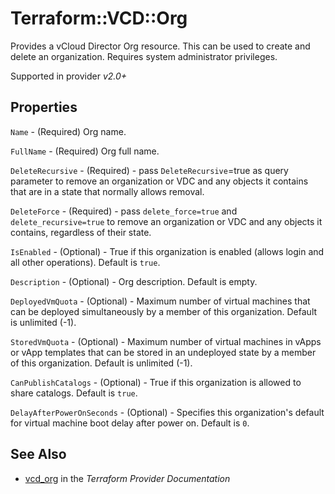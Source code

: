 # Terraform::VCD::Org

Provides a vCloud Director Org resource. This can be used to create and delete an organization.
Requires system administrator privileges.

Supported in provider *v2.0+*

## Properties

`Name` - (Required) Org name.

`FullName` - (Required) Org full name.

`DeleteRecursive` - (Required) - pass `DeleteRecursive`=true as query parameter to remove an organization or VDC and any objects it contains that are in a state that normally allows removal.

`DeleteForce` - (Required) - pass `delete_force=true` and `delete_recursive=true` to remove an organization or VDC and any objects it contains, regardless of their state.

`IsEnabled` - (Optional) - True if this organization is enabled (allows login and all other operations). Default is `true`.

`Description` - (Optional) - Org description. Default is empty.

`DeployedVmQuota` - (Optional) - Maximum number of virtual machines that can be deployed simultaneously by a member of this organization. Default is unlimited (-1).

`StoredVmQuota` - (Optional) - Maximum number of virtual machines in vApps or vApp templates that can be stored in an undeployed state by a member of this organization. Default is unlimited (-1).

`CanPublishCatalogs` - (Optional) - True if this organization is allowed to share catalogs. Default is `true`.

`DelayAfterPowerOnSeconds` - (Optional) - Specifies this organization's default for virtual machine boot delay after power on. Default is `0`.


## See Also

* [vcd_org](https://www.terraform.io/docs/providers/vcd/r/org.html) in the _Terraform Provider Documentation_